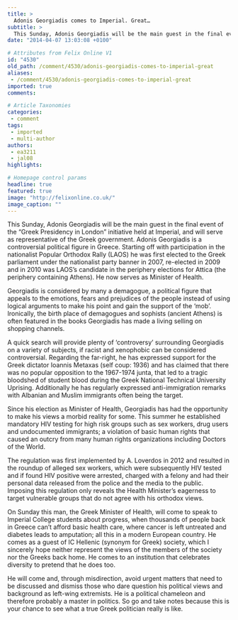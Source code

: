 ```yaml
---
title: >
  Adonis Georgiadis comes to Imperial. Great…
subtitle: >
  This Sunday, Adonis Georgiadis will be the main guest in the final event of the “Greek Presidency in London” initiative held at Imperial, and will serve as representative of the Greek government.
date: "2014-04-07 13:03:08 +0100"

# Attributes from Felix Online V1
id: "4530"
old_path: /comment/4530/adonis-georgiadis-comes-to-imperial-great
aliases:
 - /comment/4530/adonis-georgiadis-comes-to-imperial-great
imported: true
comments:

# Article Taxonomies
categories:
 - comment
tags:
 - imported
 - multi-author
authors:
 - ea3211
 - jal08
highlights:

# Homepage control params
headline: true
featured: true
image: "http://felixonline.co.uk/"
image_caption: ""
---
```


This Sunday, Adonis Georgiadis will be the main guest in the final event of the “Greek Presidency in London” initiative held at Imperial, and will serve as representative of the Greek government. Adonis Georgiadis is a controversial political figure in Greece. Starting off with participation in the nationalist Popular Orthodox Rally (LAOS) he was first elected to the Greek parliament under the nationalist party banner in 2007, re-elected in 2009 and in 2010 was LAOS’s candidate in the periphery elections for Attica (the periphery containing Athens). He now serves as Minister of Health.

Georgiadis is considered by many a demagogue, a political figure that appeals to the emotions, fears and prejudices of the people instead of using logical arguments to make his point and gain the support of the ‘mob’. Ironically, the birth place of demagogues and sophists (ancient Athens) is often featured in the books Georgiadis has made a living selling on shopping channels.

A quick search will provide plenty of ‘controversy’ surrounding Georgiadis on a variety of subjects, if racist and xenophobic can be considered controversial. Regarding the far-right, he has expressed support for the Greek dictator Ioannis Metaxas (self coup: 1936) and has claimed that there was no popular opposition to the 1967-1974 junta, that led to a tragic bloodshed of student blood during the Greek National Technical University Uprising. Additionally he has regularly expressed anti-immigration remarks with Albanian and Muslim immigrants often being the target.

Since his election as Minister of Health, Georgiadis has had the opportunity to make his views a morbid reality for some. This summer he established mandatory HIV testing for high risk groups such as sex workers, drug users and undocumented immigrants; a violation of basic human rights that caused an outcry from many human rights organizations including Doctors of the World.

The regulation was first implemented by A. Loverdos in 2012 and resulted in the roundup of alleged sex workers, which were subsequently HIV tested and if found HIV positive were arrested, charged with a felony and had their personal data released from the police and the media to the public. Imposing this regulation only reveals the Health Minister’s eagerness to target vulnerable groups that do not agree with his orthodox views.

On Sunday this man, the Greek Minister of Health, will come to speak to Imperial College students about progress, when thousands of people back in Greece can’t afford basic health care, where cancer is left untreated and diabetes leads to amputation; all this in a modern European country. He comes as a guest of IC Hellenic (synonym for Greek) society, which I sincerely hope neither represent the views of the members of the society nor the Greeks back home. He comes to an institution that celebrates diversity to pretend that he does too.

He will come and, through misdirection, avoid urgent matters that need to be discussed and dismiss those who dare question his political views and background as left-wing extremists. He is a political chameleon and therefore probably a master in politics. So go and take notes because this is your chance to see what a true Greek politician really is like.
